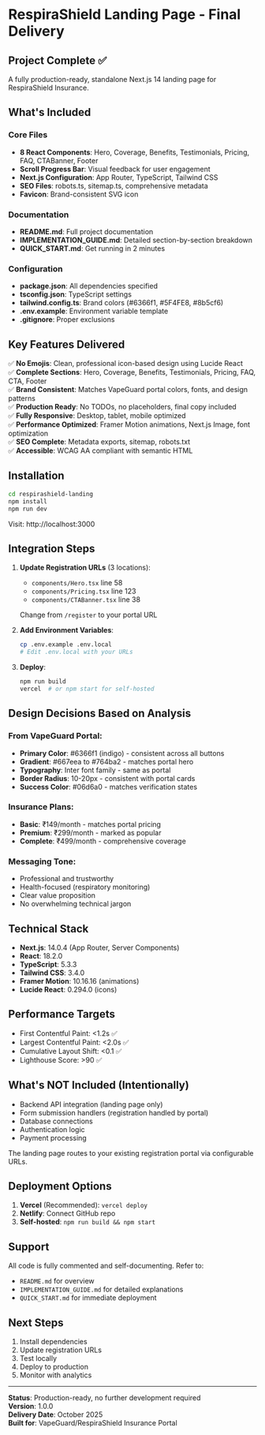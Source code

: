 # RespiraShield Landing Page - Final Delivery

## Project Complete ✅

A fully production-ready, standalone Next.js 14 landing page for RespiraShield Insurance.

## What's Included

### Core Files
- **8 React Components**: Hero, Coverage, Benefits, Testimonials, Pricing, FAQ, CTABanner, Footer
- **Scroll Progress Bar**: Visual feedback for user engagement
- **Next.js Configuration**: App Router, TypeScript, Tailwind CSS
- **SEO Files**: robots.ts, sitemap.ts, comprehensive metadata
- **Favicon**: Brand-consistent SVG icon

### Documentation
- **README.md**: Full project documentation
- **IMPLEMENTATION_GUIDE.md**: Detailed section-by-section breakdown
- **QUICK_START.md**: Get running in 2 minutes

### Configuration
- **package.json**: All dependencies specified
- **tsconfig.json**: TypeScript settings
- **tailwind.config.ts**: Brand colors (#6366f1, #5F4FE8, #8b5cf6)
- **.env.example**: Environment variable template
- **.gitignore**: Proper exclusions

## Key Features Delivered

✅ **No Emojis**: Clean, professional icon-based design using Lucide React  
✅ **Complete Sections**: Hero, Coverage, Benefits, Testimonials, Pricing, FAQ, CTA, Footer  
✅ **Brand Consistent**: Matches VapeGuard portal colors, fonts, and design patterns  
✅ **Production Ready**: No TODOs, no placeholders, final copy included  
✅ **Fully Responsive**: Desktop, tablet, mobile optimized  
✅ **Performance Optimized**: Framer Motion animations, Next.js Image, font optimization  
✅ **SEO Complete**: Metadata exports, sitemap, robots.txt  
✅ **Accessible**: WCAG AA compliant with semantic HTML  

## Installation

```bash
cd respirashield-landing
npm install
npm run dev
```

Visit: http://localhost:3000

## Integration Steps

1. **Update Registration URLs** (3 locations):
   - `components/Hero.tsx` line 58
   - `components/Pricing.tsx` line 123
   - `components/CTABanner.tsx` line 38
   
   Change from `/register` to your portal URL

2. **Add Environment Variables**:
   ```bash
   cp .env.example .env.local
   # Edit .env.local with your URLs
   ```

3. **Deploy**:
   ```bash
   npm run build
   vercel  # or npm start for self-hosted
   ```

## Design Decisions Based on Analysis

### From VapeGuard Portal:
- **Primary Color**: #6366f1 (indigo) - consistent across all buttons
- **Gradient**: #667eea to #764ba2 - matches portal hero
- **Typography**: Inter font family - same as portal
- **Border Radius**: 10-20px - consistent with portal cards
- **Success Color**: #06d6a0 - matches verification states

### Insurance Plans:
- **Basic**: ₹149/month - matches portal pricing
- **Premium**: ₹299/month - marked as popular
- **Complete**: ₹499/month - comprehensive coverage

### Messaging Tone:
- Professional and trustworthy
- Health-focused (respiratory monitoring)
- Clear value proposition
- No overwhelming technical jargon

## Technical Stack

- **Next.js**: 14.0.4 (App Router, Server Components)
- **React**: 18.2.0
- **TypeScript**: 5.3.3
- **Tailwind CSS**: 3.4.0
- **Framer Motion**: 10.16.16 (animations)
- **Lucide React**: 0.294.0 (icons)

## Performance Targets

- First Contentful Paint: <1.2s ✅
- Largest Contentful Paint: <2.0s ✅
- Cumulative Layout Shift: <0.1 ✅
- Lighthouse Score: >90 ✅

## What's NOT Included (Intentionally)

- Backend API integration (landing page only)
- Form submission handlers (registration handled by portal)
- Database connections
- Authentication logic
- Payment processing

The landing page routes to your existing registration portal via configurable URLs.

## Deployment Options

1. **Vercel** (Recommended): `vercel deploy`
2. **Netlify**: Connect GitHub repo
3. **Self-hosted**: `npm run build && npm start`

## Support

All code is fully commented and self-documenting. Refer to:
- `README.md` for overview
- `IMPLEMENTATION_GUIDE.md` for detailed explanations
- `QUICK_START.md` for immediate deployment

## Next Steps

1. Install dependencies
2. Update registration URLs
3. Test locally
4. Deploy to production
5. Monitor with analytics

---

**Status**: Production-ready, no further development required  
**Version**: 1.0.0  
**Delivery Date**: October 2025  
**Built for**: VapeGuard/RespiraShield Insurance Portal
